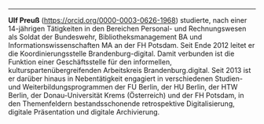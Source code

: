---

**Ulf Preuß** (<https://orcid.org/0000-0003-0626-1968>) studierte, nach einer 14-jährigen Tätigkeiten in den Bereichen Personal- und Rechnungswesen als Soldat der Bundeswehr, Bibliotheksmanagement BA und Informationswissenschaften MA an der FH Potsdam. Seit Ende 2012 leitet er die Koordinierungsstelle Brandenburg-digital. Damit verbunden ist die Funktion einer Geschäftsstelle für den informellen, kulturspartenübergreifenden Arbeitskreis Brandenburg.digital. Seit 2013 ist er darüber hinaus in Nebentätigkeit engagiert in verschiedenen Studien- und Weiterbildungsprogrammen der FU Berlin, der HU Berlin, der HTW Berlin, der Donau-Universität Krems (Österreich) und der FH Potsdam, in den Themenfeldern bestandsschonende retrospektive Digitalisierung, digitale Präsentation und digitale Archivierung. 